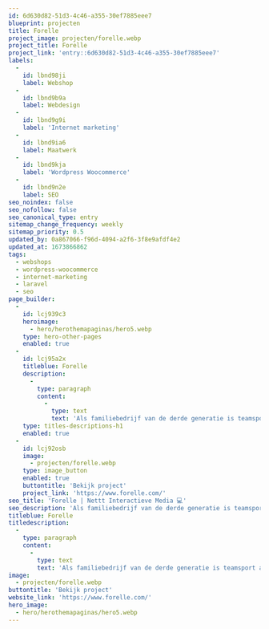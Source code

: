 ```yaml
---
id: 6d630d82-51d3-4c46-a355-30ef7885eee7
blueprint: projecten
title: Forelle
project_image: projecten/forelle.webp
project_title: Forelle
project_link: 'entry::6d630d82-51d3-4c46-a355-30ef7885eee7'
labels:
  -
    id: lbnd98ji
    label: Webshop
  -
    id: lbnd9b9a
    label: Webdesign
  -
    id: lbnd9g9i
    label: 'Internet marketing'
  -
    id: lbnd9ia6
    label: Maatwerk
  -
    id: lbnd9kja
    label: 'Wordpress Woocommerce'
  -
    id: lbnd9n2e
    label: SEO
seo_noindex: false
seo_nofollow: false
seo_canonical_type: entry
sitemap_change_frequency: weekly
sitemap_priority: 0.5
updated_by: 0a867066-f96d-4094-a2f6-3f8e9afdf4e2
updated_at: 1673866862
tags:
  - webshops
  - wordpress-woocommerce
  - internet-marketing
  - laravel
  - seo
page_builder:
  -
    id: lcj939c3
    heroimage:
      - hero/herothemapaginas/hero5.webp
    type: hero-other-pages
    enabled: true
  -
    id: lcj95a2x
    titleblue: Forelle
    description:
      -
        type: paragraph
        content:
          -
            type: text
            text: 'Als familiebedrijf van de derde generatie is teamsport al meer dan 60 jaar onze belangrijkste sport. We hebben ons altijd gespecialiseerd in de uitrusting die je niet bij je plaatselijke sportwinkel vindt. Sinds het midden van de jaren tachtig richten we ons op Amerikaanse teamsporten. We hebben ons best gedaan om de meest professionele honkbal- , softbal- en American Football -uitrusting aan te bieden.'
    type: titles-descriptions-h1
    enabled: true
  -
    id: lcj92osb
    image:
      - projecten/forelle.webp
    type: image_button
    enabled: true
    buttontitle: 'Bekijk project'
    project_link: 'https://www.forelle.com/'
seo_title: 'Forelle | Nettt Interactieve Media 💻'
seo_description: 'Als familiebedrijf van de derde generatie is teamsport al meer dan 60 jaar onze belangrijkste sport.'
titleblue: Forelle
titledescription:
  -
    type: paragraph
    content:
      -
        type: text
        text: 'Als familiebedrijf van de derde generatie is teamsport al meer dan 60 jaar onze belangrijkste sport. We hebben ons altijd gespecialiseerd in de uitrusting die je niet bij je plaatselijke sportwinkel vindt. Sinds het midden van de jaren tachtig richten we ons op Amerikaanse teamsporten. We hebben ons best gedaan om de meest professionele honkbal- , softbal- en American Football -uitrusting aan te bieden.'
image:
  - projecten/forelle.webp
buttontitle: 'Bekijk project'
website_link: 'https://www.forelle.com/'
hero_image:
  - hero/herothemapaginas/hero5.webp
---
```

